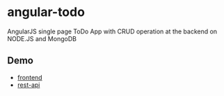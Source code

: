 angular-todo
============

AngularJS single page ToDo App with CRUD operation at the backend on NODE.JS and MongoDB

Demo
---
  - [frontend](http://jewels-angular-todo.herokuapp.com/angulartodo)
  - [rest-api](http://jewels-angular-todo.herokuapp.com/api/todos)
